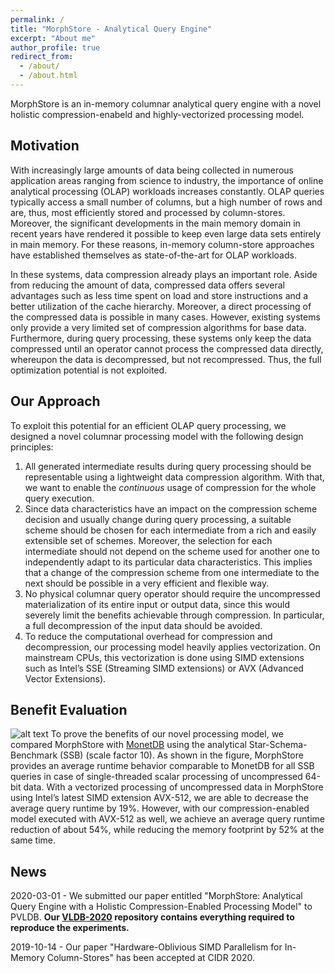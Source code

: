 ```yaml
---
permalink: /
title: "MorphStore - Analytical Query Engine"
excerpt: "About me"
author_profile: true
redirect_from:
  - /about/
  - /about.html
---
```


MorphStore is an in-memory columnar analytical query engine with a novel holistic compression-enabeld and highly-vectorized processing model.

## Motivation
With increasingly large amounts of data being collected in numerous application areas ranging from science to industry, the importance of online analytical processing (OLAP) workloads increases constantly. OLAP queries typically access a small number of columns, but a high number of rows and are, thus, most efficiently stored and processed by column-stores. Moreover, the significant developments in the main memory domain in recent years have rendered it possible to keep even large data sets entirely in main memory. For these reasons, in-memory column-store approaches have established themselves as state-of-the-art for OLAP workloads.

In these systems, data compression already plays an important role. Aside from reducing the amount of data, compressed data offers several advantages such as less time spent on load and store instructions and a better utilization of the cache hierarchy. Moreover, a direct processing of the compressed data is possible in many cases. However, existing systems only provide a very limited set of compression algorithms for base data. Furthermore, during query processing, these systems only keep the data compressed until an operator cannot process the compressed data directly, whereupon the data is decompressed, but not recompressed. Thus, the full optimization potential is not exploited.

## Our Approach
To exploit this potential for an efficient OLAP query processing, we designed a novel columnar processing model with the following design principles: 
1. All generated intermediate results during query processing should be representable using a lightweight data compression algorithm. With that, we want to enable the *continuous* usage of compression for the whole query execution.  
2. Since data characteristics have an impact on the compression scheme decision and usually change during query processing, a suitable scheme should be chosen for each intermediate from a rich and easily extensible set of schemes. Moreover, the selection for each intermediate should not depend on the scheme used for another one to independently adapt to its particular data characteristics. This implies that a change of the compression scheme from one intermediate to the next should be possible in a very efficient and flexible way.
3. No physical columnar query operator should require the uncompressed materialization of its entire input or output data, since this would severely limit the benefits achievable through compression. In particular, a full decompression of the input data should be avoided.
4. To reduce the computational overhead for compression and decompression, our processing model heavily applies vectorization. On mainstream CPUs, this vectorization is done using SIMD extensions such as Intel’s SSE (Streaming SIMD extensions) or AVX (Advanced Vector Extensions). 

## Benefit Evaluation

![alt text](https://morphstore.github.io/files/morphstore_teaser_eval.png "Teaser")
To prove the benefits of our novel processing model, we compared MorphStore with [MonetDB](https://www.monetdb.org) using the analytical Star-Schema-Benchmark (SSB) (scale factor 10). As shown in the figure, MorphStore provides an average runtime behavior comparable to MonetDB for all SSB queries in case of single-threaded scalar processing of uncompressed 64-bit data. With a vectorized processing of uncompressed data in MorphStore using Intel’s latest SIMD extension AVX-512, we are able to decrease the average query runtime by 19%. However, with our compression-enabled model executed with AVX-512 as well, we achieve an average query runtime reduction of about 54%, while reducing the memory footprint by 52% at the same time.


## News
2020-03-01 - We submitted our paper entitled "MorphStore: Analytical Query Engine with a Holistic Compression-Enabled Processing Model" to PVLDB. **Our [VLDB-2020](https://github.com/MorphStore/VLDB-2020) repository contains everything required to reproduce the experiments.**

2019-10-14 - Our paper "Hardware-Oblivious SIMD Parallelism for In-Memory Column-Stores" has been accepted at CIDR 2020.
